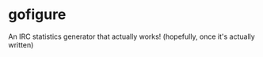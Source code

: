 # gofigure
An IRC statistics generator that actually works! (hopefully, once it's actually written)
